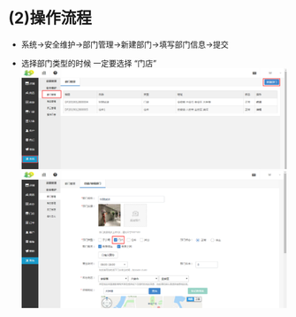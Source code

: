 # (2)操作流程

*   系统→安全维护→部门管理→新建部门→填写部门信息→提交

*   选择部门类型的时候 一定要选择 “门店”
![](images/liucheng1.jpg)
![](images/liucheng2.jpg)
